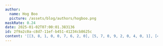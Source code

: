 ```yaml
---
author:
  name: Hog Boo
  picture: /assets/blog/authors/hogboo.png
maskRate: 0.24
date: 2025-01-02T07:00:01.383136
id: 2f9a2c0a-c8d7-11ef-b451-41234cb8625c
content: '[[3, 8, 1, 0, 0, 7, 6, 2, 0], [5, 7, 0, 9, 2, 0, 4, 0, 1], [4, 9, 2, 0, 6, 0, 5, 7, 3], [8, 3, 9, 0, 5, 1, 2, 4, 6], [6, 4, 5, 0, 8, 0, 1, 3, 0], [1, 2, 7, 6, 0, 4, 9, 5, 8], [2, 5, 8, 0, 9, 6, 7, 1, 0], [7, 6, 0, 8, 1, 0, 3, 9, 5], [9, 1, 3, 4, 7, 5, 0, 0, 2]]'
---
```

